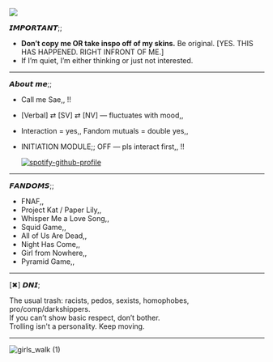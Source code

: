 ![](https://komarev.com/ghpvc/?username=Panic-Manic&&label=Stalkers&abbreviated=true&style=for-the-badge&color=672237#)

𝙄𝙈𝙋𝙊𝙍𝙏𝘼𝙉𝙏;;  

- **Don’t copy me OR take inspo off of my skins.** Be original. [YES. THIS HAS HAPPENED. RIGHT INFRONT OF ME.]  
- If I’m quiet, I’m either thinking or just not interested.

-----------------------------------------

𝘼𝙗𝙤𝙪𝙩 𝙢𝙚;;

- Call me Sae,, !!
- [Verbal] ⇄ [SV] ⇄ [NV] — fluctuates with mood,,
- Interaction = yes,, Fandom mutuals = double yes,,
- INITIATION MODULE;; OFF — pls interact first,, !!

   [![spotify-github-profile](https://spotify-github-profile.kittinanx.com/api/view?uid=31pjv4w3ywdm6phx2qhsdtpj6tbm&cover_image=true&theme=novatorem&show_offline=true&background_color=672237&interchange=true&bar_color=672237#&bar_color_cover=false)](https://spotify-github-profile.kittinanx.com/api/view?uid=31pjv4w3ywdm6phx2qhsdtpj6tbm&redirect=true)  

-----------------------------------------

𝙁𝘼𝙉𝘿𝙊𝙈𝙎;;

- FNAF,,
- Project Kat / Paper Lily,,
- Whisper Me a Love Song,,
- Squid Game,,
- All of Us Are Dead,,
- Night Has Come,,
- Girl from Nowhere,,
- Pyramid Game,, 

-----------------------------------------

[✖] 𝘿𝙉𝙄;  

The usual trash: racists, pedos, sexists, homophobes, pro/comp/darkshippers.  
If you can’t show basic respect, don’t bother.  
Trolling isn't a personality. Keep moving.  

-----------------------------------------

![girls_walk (1)](https://github.com/user-attachments/assets/aaf5bb13-eed3-43ff-8090-940ed5615a89)






 







